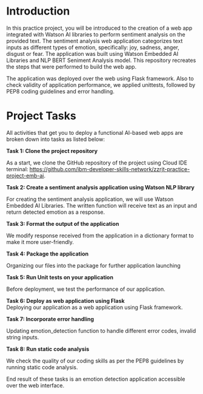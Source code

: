 # Introduction
In this practice project, you will be introduced to the creation of a web app integrated with Watson AI libraries to perform sentiment analysis on the provided text. The sentiment analysis web application categorizes text inputs as different types of emotion, specifically: joy, sadness, anger, disgust or fear. The application was built using Watson Embedded AI Libraries and NLP BERT Seniment Analysis model. This repository recreates the steps that were performed to build the web app.

The application was deployed over the web using Flask framework. Also to check validity of application performance, we applied unittests, followed by PEP8 coding guidelines and error handling. 

# Project Tasks

All activities that get you to deploy a functional AI-based web apps are broken down into tasks as listed below:

**Task 1: Clone the project repository<br />**

As a start, we clone the GitHub repository of the project using Cloud IDE terminal: https://github.com/ibm-developer-skills-network/zzrjt-practice-project-emb-ai.

**Task 2: Create a sentiment analysis application using Watson NLP library<br />**

For creating the sentiment analysis application, we will use Watson Embedded AI Libraries. The written function will receive text as an input and return detected emotion as a response.

**Task 3: Format the output of the application<br />**

We modify response received from the application in a dictionary format to make it more user-friendly.

**Task 4: Package the application<br />**

Organizing our files into the package for further application launching

**Task 5: Run Unit tests on your application<br />**

Before deployment, we test the performance of our application.

**Task 6: Deploy as web application using Flask<br />**
Deploying our application as a web application using Flask framework.

**Task 7: Incorporate error handling<br />**

Updating emotion_detection function to handle different error codes, invalid string inputs.

**Task 8: Run static code analysis<br />**

We check the quality of our coding skills as per the PEP8 guidelines by running static code analysis.

End result of these tasks is an emotion detection application accessible over the web interface.

